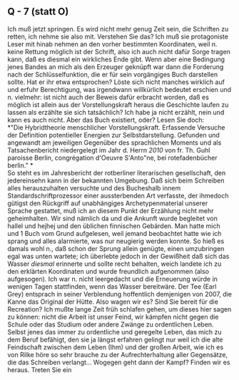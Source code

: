 ## Q - 7 (statt O)
Ich muß jetzt springen. Es wird nicht mehr genug Zeit sein, die Schriften zu retten, ich nehme sie also mit. Verstehen Sie das? Ich muß sie protagoniste Leser mit hinab nehmen an den vorher bestimmten Koordinaten, weil n. keine Rettung möglich ist der Schrift, also ich auch nicht dafür Sorge tragen kann, daß es diesmal ein wirkliches Ende gibt. Wenn aber eine Bedingung jenes Bandes an mich als den Erzeuger geknüpft war dann die Forderung nach der Schlüsselfunktion, die er für sein vorgängiges Buch darstellen sollte. Hat er ihr etwa entsprochen? Löste sich nicht manches wirklich auf und erfuhr Berechtigung, was irgendwann willkürlich bedeutet erschien und n. vielmehr: ist nicht auch der Beweis dafür erbracht worden, daß es möglich ist allein aus der Vorstellungskraft heraus die Geschichte laufen zu lassen als erzählte sie sich tatsächlich? Ich habe ja nicht erzählt, nein und kann es auch nicht. Aber das Buch existiert, oder? Lesen Sie doch:   
*&quot;Die Hybridtheorie menschlicher Vorstellungskraft. Erfassende Versuche der Definition potentieller Energien zur Selbstdarstellung. Gefunden und angewandt am jeweiligen Gegenüber des sprachlichen Moments und als Tatsachenbericht niedergelegt im Jahr d. Herrn *2010* von fr. Th. Guhl paroisse Berlin, congrégation d&#39;Oeuvre S&#39;Anto&quot;ne, bei rotefadenbücher berlin.&quot; *   
So steht es im Jahresbericht der rotberliner literarischen gesellschaft, den jedereinsehn kann in der bekannten Umgebung. Daß sich beim Schreiben alles herauszuhalten versuchte und des Bucheshalb innem Standardschriftprozessor einer aussterbenden Art verfasste, der ihmedoch gütigst den Rückgriff auf unabhängiges Archetypenmaterial unserer Sprache gestattet, muß ich an diesem Punkt der Erzählung nicht mehr geheimhalten. Wir sind nämlich da und die Ankunft wurde begleitet von hallel und hejhej und den üblichen finnischen Gebärden. Man hatte mich und 1 Buch vom Grund aufgelesen, weil jemand beobachtet hatte wie ich sprang und alles alarmierte, was nur neugierig werden konnte. So hieß es damals wohl n., daß schon der Sprung allein genügte, einen umzubringen egal was unten wartete; ich überlebte jedoch in der Gewißheit daß sich das Wasser *diesmal* erinnerte und sollte recht behalten, weich landete ich zu den erklärten Koordinaten und wurde freundlich aufgenommen (also aufgesogen). Ich war n. nicht leergedacht und die Erneuerung würde in wenigen Tagen stattfinden, wenn das Wasser bereitwäre. Der Tee (Earl Grey) entsprach in seiner Verblendung hoffentlich demjenigen von 2007, die Kanne das Original der Hütte. Also wagen wir es? Sind Sie bereit für die Recreation? Ich mußte lange Zeit früh schlafen gehen, um dieses hier sagen zu können: nicht die Arbeit ist unser Feind, wir kämpfen nicht gegen die Schule oder das Studium oder andere Zwänge zu ordentlichen Leben. Selbst jenes das immer zu ordentliche und geregelte Leben, das mich zu dem Beruf befähigt, den sie ja längst erfahren gelingt nur weil ich die alte Feindschaft zwischen dem Leben (Ihm) und der großen Arbeit, wie ich es von Rilke höre so sehr brauche zu der Aufrechterhaltung aller Gegensätze, die das Schreiben verlangt... Wogegen geht dann der Kampf? Finden wir es heraus. Treten Sie ein   
